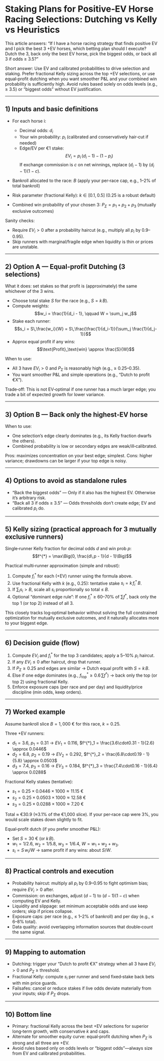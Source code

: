 # Staking Plans for Positive‑EV Horse Racing Selections: Dutching vs Kelly vs Heuristics

This article answers: “If I have a horse racing strategy that finds positive EV and I pick the best 3 +EV horses, which betting plan should I execute? Dutch the 3, back only the best EV horse, pick the biggest odds, or back all 3 if odds ≥ 3.5?”

Short answer: Use EV and calibrated probabilities to drive selection and staking. Prefer fractional Kelly sizing across the top +EV selections, or use equal‑profit dutching when you want smoother P&L and your combined win probability is sufficiently high. Avoid rules based solely on odds levels (e.g., ≥ 3.5) or “biggest odds” without EV justification.

---

## 1) Inputs and basic definitions

- For each horse i:
  - Decimal odds: $d_i$
  - Your win probability: $p_i$ (calibrated and conservatively hair‑cut if needed)
  - Edge/EV per €1 stake:  
    $$EV_i = p_i\,(d_i-1) - (1 - p_i)$$
    If exchange commission is $c$ on net winnings, replace $(d_i-1)$ by $(d_i-1)(1-c)$.

- Bankroll allocated to the race: $B$ (apply your per‑race cap, e.g., 1–2% of total bankroll)
- Risk parameter (fractional Kelly): $k \in [0.1, 0.5]$ (0.25 is a robust default)
- Combined win probability of your chosen 3: $P_\Sigma = p_1 + p_2 + p_3$ (mutually exclusive outcomes)

Sanity checks:
- Require $EV_i > 0$ after a probability haircut (e.g., multiply all $p_i$ by 0.9–0.95).
- Skip runners with marginal/fragile edge when liquidity is thin or prices are unstable.

---

## 2) Option A — Equal‑profit Dutching (3 selections)

What it does: set stakes so that profit is (approximately) the same whichever of the 3 wins.

- Choose total stake $S$ for the race (e.g., $S = k\,B$).
- Compute weights:  
  $$w_i = \frac{1}{d_i - 1}, \qquad W = \sum_j w_j$$
- Stake each runner:  
  $$s_i = S\,\frac{w_i}{W} = S\,\frac{\frac{1}{d_i-1}}{\sum_j \frac{1}{d_j-1}}$$
- Approx equal profit if any wins:  
  $$\text{Profit}_\text{win} \approx \frac{S}{W}$$

When to use:
- All 3 have $EV_i > 0$ and $P_\Sigma$ is reasonably high (e.g., ≥ 0.25–0.35).
- You want smoother P&L and simple operations (e.g., “Dutch to profit €X”).

Trade‑off: This is not EV‑optimal if one runner has a much larger edge; you trade a bit of expected growth for lower variance.

---

## 3) Option B — Back only the highest‑EV horse

When to use:
- One selection’s edge clearly dominates (e.g., its Kelly fraction dwarfs the others).
- Combined probability is low or secondary edges are weak/ill‑calibrated.

Pros: maximizes concentration on your best edge; simplest.
Cons: higher variance; drawdowns can be larger if your top edge is noisy.

---

## 4) Options to avoid as standalone rules

- “Back the biggest odds” — Only if it also has the highest EV. Otherwise it’s arbitrary risk.
- “Back all 3 if odds ≥ 3.5” — Odds thresholds don’t create edge; EV and calibrated $p_i$ do.

---

## 5) Kelly sizing (practical approach for 3 mutually exclusive runners)

Single‑runner Kelly fraction for decimal odds $d$ and win prob $p$:
$$f^{*} = \max\Big(0, \frac{d\,p - 1}{d - 1}\Big)$$

Practical multi‑runner approximation (simple and robust):
1. Compute $f^{*}_i$ for each (+EV) runner using the formula above.
2. Use fractional Kelly with $k$ (e.g., 0.25): tentative stake $s_i = k\,f^{*}_i\,B$.
3. If $\sum_i s_i > B$, scale all $s_i$ proportionally so total ≤ $B$.
4. Optional “dominant edge rule”: If one $f^{*}_i$ ≥ 60–70% of $\sum f^{*}$, back only the top 1 (or top 2) instead of all 3.

This closely tracks log‑optimal behavior without solving the full constrained optimization for mutually exclusive outcomes, and it naturally allocates more to your biggest edge.

---

## 6) Decision guide (flow)

1) Compute $EV_i$ and $f^{*}_i$ for the top 3 candidates; apply a 5–10% $p_i$ haircut.
2) If any $EV_i ≤ 0$ after haircut, drop that runner.
3) If $P_\Sigma \ge 0.25$ and edges are similar → Dutch equal profit with $S = k\,B$.
4) Else if one edge dominates (e.g., $f^{*}_\text{top} \ge 0.6\,\sum f^{*}$) → back only the top (or top 2) using fractional Kelly.
5) Enforce exposure caps (per race and per day) and liquidity/price discipline (min odds, keep orders).

---

## 7) Worked example

Assume bankroll slice $B = 1{,}000$ € for this race, $k = 0.25$.

Three +EV runners:
- $d_1 = 3.6$, $p_1 = 0.31$  →  $EV_1 = 0.116$,  $f^{*}_1 = \frac{3.6\cdot0.31 - 1}{2.6} \approx 0.0446$
- $d_2 = 6.8$, $p_2 = 0.19$  →  $EV_2 = 0.292$,  $f^{*}_2 = \frac{6.8\cdot0.19 - 1}{5.8} \approx 0.0503$
- $d_3 = 7.4$, $p_3 = 0.16$  →  $EV_3 = 0.184$,  $f^{*}_3 = \frac{7.4\cdot0.16 - 1}{6.4} \approx 0.0288$

Fractional Kelly stakes (tentative):
- $s_1 = 0.25\times0.0446\times1000 \approx 11.15$ €
- $s_2 = 0.25\times0.0503\times1000 \approx 12.58$ €
- $s_3 = 0.25\times0.0288\times1000 \approx 7.20$ €

Total ≈ €30.9 (≈3.1% of the €1,000 slice). If your per‑race cap were 3%, you would scale stakes down slightly to fit.

Equal‑profit dutch (if you prefer smoother P&L):
- Set $S = 30$ € (or $k\,B$).
- $w_1 = 1/2.6$, $w_2 = 1/5.8$, $w_3 = 1/6.4$, $W = w_1 + w_2 + w_3$.
- $s_i = S\,w_i/W$ → same profit if any wins: about $S/W$.

---

## 8) Practical controls and execution

- Probability haircut: multiply all $p_i$ by 0.9–0.95 to fight optimism bias; require $EV_i > 0$ after.
- Commission: on exchanges, adjust $(d-1)$ to $(d-1)(1-c)$ when computing EV and Kelly.
- Liquidity and slippage: set minimum acceptable odds and use keep orders; skip if prices collapse.
- Exposure caps: per race (e.g., ≤ 1–2% of bankroll) and per day (e.g., ≤ 6–8% total).
- Data quality: avoid overlapping information sources that double‑count the same signal.

---

## 9) Mapping to automation

- Dutching: trigger your “Dutch to profit €X” strategy when all 3 have $EV_i > 0$ and $P_\Sigma$ ≥ threshold.
- Fractional Kelly: compute $s_i$ per runner and send fixed‑stake back bets with min price guards.
- Failsafes: cancel or reduce stakes if live odds deviate materially from your inputs; skip if $P_\Sigma$ drops.

---

## 10) Bottom line

- Primary: fractional Kelly across the best +EV selections for superior long‑term growth, with conservative $k$ and caps.
- Alternate for smoother equity curve: equal‑profit dutching when $P_\Sigma$ is strong and all three are +EV.
- Avoid rules based only on odds levels or “biggest odds”—always size from EV and calibrated probabilities.
